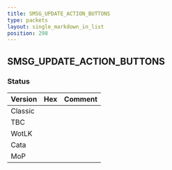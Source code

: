 ```yaml
---
title: SMSG_UPDATE_ACTION_BUTTONS
type: packets
layout: single_markdown_in_list
position: 298
---
```


## SMSG_UPDATE_ACTION_BUTTONS

### Status

Version    | Hex        | Comment
---------- | ---------- | ---------- 
Classic    |            |
TBC        |            |
WotLK      |            |
Cata       |            |
MoP        |            |